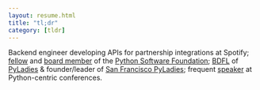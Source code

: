 ```yaml
---
layout: resume.html
title: "tl;dr"
category: [tldr]
---
```


Backend engineer developing APIs for partnership integrations at Spotify; [fellow][1] and [board member][2] of the [Python Software Foundation][3]; [BDFL][4] of [PyLadies][5] & founder/leader of [San Francisco PyLadies][6]; frequent [speaker][7] at Python-centric conferences.

[1]: http://www.python.org/psf/members/#nominated-members
[2]: http://www.python.org/psf/members/#board-of-directors
[3]: http://www.python.org/psf
[4]: http://en.wikipedia.org/wiki/Benevolent_dictator_for_life
[5]: http://www.pyladies.com
[6]: http://www.meetup.com/pyladiessf
[7]: http://roguelynn.com/talks
